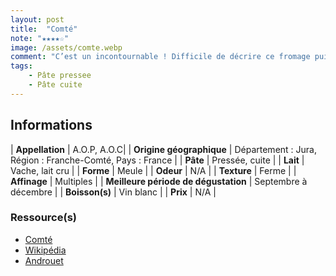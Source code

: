 ```yaml
---
layout: post
title:  "Comté"
note: "★★★★☆"
image: /assets/comte.webp
comment: "C’est un incontournable ! Difficile de décrire ce fromage puisque que selon son affinage, son goût évoluera. Un comté plus jeune sera plus fruité alors qu’un fromage plus affiné offrira plus de caractère en bouche."
tags:
    - Pâte pressee
    - Pâte cuite
---
```


## Informations

| **Appellation** | A.O.P, A.O.C|
| **Origine géographique** | Département : Jura, Région : Franche-Comté, Pays : France   |
| **Pâte** | Pressée, cuite |
| **Lait** | Vache, lait cru |
| **Forme** | Meule |
| **Odeur** | N/A |
| **Texture** | Ferme |
| **Affinage** | Multiples |
| **Meilleure période de dégustation** | Septembre à décembre |
| **Boisson(s)** | Vin blanc |
| **Prix** | N/A |

### Ressource(s)
* [Comté](https://www.comte.com/)
* [Wikipédia](https://fr.m.wikipedia.org/wiki/Comt%C3%A9_(fromage))
* [Androuet](https://androuet.com/fromage.php?id=126)